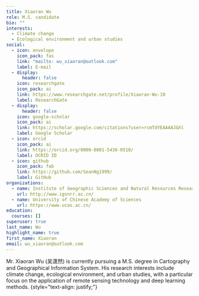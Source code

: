 ```yaml
---
title: Xiaoran Wu
role: M.S. candidate
bio: ""
interests:
  - Climate change
  - Ecological environment and urban studies
social:
  - icon: envelope
    icon_pack: fas
    link: "mailto: wu_xiaoran@outlook.com"
    label: E-mail
  - display:
      header: false
    icon: researchgate
    icon_pack: ai
    link: https://www.researchgate.net/profile/Xiaoran-Wu-10
    label: ResearchGate
  - display:
      header: false
    icon: google-scholar
    icon_pack: ai
    link: https://scholar.google.com/citations?user=rcmTdYEAAAAJ&hl
    label: Google Scholar
  - icon: orcid
    icon_pack: ai
    link: https://orcid.org/0000-0001-5438-0510/
    label: OCRID ID
  - icon: github
    icon_pack: fab
    link: https://github.com/SeanNg1999/
    label: GitHub
organizations:
  - name: Institute of Geographic Sciences and Natural Resources Research, CAS
    url: http://www.igsnrr.ac.cn/
  - name: University of Chinese Academy of Sciences
    url: https://www.ucas.ac.cn/
education:
  courses: []
superuser: true
last_name: Wu
highlight_name: true
first_name: Xiaoran
email: wu_xiaoran@outlook.com
---
```

Mr. Xiaoran Wu (吴潇然) is currently pursuing a M.S. degree in Cartography and Geographical Information System. His research interests include climate change, ecological environment, and urban studies, with a particular focus on the application of remote sensing technology and deep learning methods.
{style="text-align: justify;"}